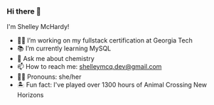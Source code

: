 ### Hi there 👋

I'm Shelley McHardy!

- 👷‍♀️ I’m working on my fullstack certification at Georgia Tech
- 📚 I’m currently learning MySQL
- 🧪 Ask me about chemistry
- 📫 How to reach me: shelleymcq.dev@gmail.com
- 👩‍🦰 Pronouns: she/her
- 🏝️ Fun fact: I've played over 1300 hours of Animal Crossing New Horizons
